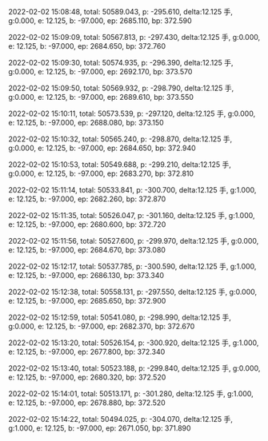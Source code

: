 2022-02-02 15:08:48, total: 50589.043, p: -295.610, delta:12.125 手, g:0.000, e: 12.125, b: -97.000, ep: 2685.110, bp: 372.590

2022-02-02 15:09:09, total: 50567.813, p: -297.430, delta:12.125 手, g:0.000, e: 12.125, b: -97.000, ep: 2684.650, bp: 372.760

2022-02-02 15:09:30, total: 50574.935, p: -296.390, delta:12.125 手, g:0.000, e: 12.125, b: -97.000, ep: 2692.170, bp: 373.570

2022-02-02 15:09:50, total: 50569.932, p: -298.790, delta:12.125 手, g:0.000, e: 12.125, b: -97.000, ep: 2689.610, bp: 373.550

2022-02-02 15:10:11, total: 50573.539, p: -297.120, delta:12.125 手, g:0.000, e: 12.125, b: -97.000, ep: 2688.080, bp: 373.150

2022-02-02 15:10:32, total: 50565.240, p: -298.870, delta:12.125 手, g:0.000, e: 12.125, b: -97.000, ep: 2684.650, bp: 372.940

2022-02-02 15:10:53, total: 50549.688, p: -299.210, delta:12.125 手, g:0.000, e: 12.125, b: -97.000, ep: 2683.270, bp: 372.810

2022-02-02 15:11:14, total: 50533.841, p: -300.700, delta:12.125 手, g:1.000, e: 12.125, b: -97.000, ep: 2682.260, bp: 372.870

2022-02-02 15:11:35, total: 50526.047, p: -301.160, delta:12.125 手, g:1.000, e: 12.125, b: -97.000, ep: 2680.600, bp: 372.720

2022-02-02 15:11:56, total: 50527.600, p: -299.970, delta:12.125 手, g:0.000, e: 12.125, b: -97.000, ep: 2684.670, bp: 373.080

2022-02-02 15:12:17, total: 50537.785, p: -300.590, delta:12.125 手, g:1.000, e: 12.125, b: -97.000, ep: 2686.130, bp: 373.340

2022-02-02 15:12:38, total: 50558.131, p: -297.550, delta:12.125 手, g:0.000, e: 12.125, b: -97.000, ep: 2685.650, bp: 372.900

2022-02-02 15:12:59, total: 50541.080, p: -298.990, delta:12.125 手, g:0.000, e: 12.125, b: -97.000, ep: 2682.370, bp: 372.670

2022-02-02 15:13:20, total: 50526.154, p: -300.920, delta:12.125 手, g:1.000, e: 12.125, b: -97.000, ep: 2677.800, bp: 372.340

2022-02-02 15:13:40, total: 50523.188, p: -299.840, delta:12.125 手, g:0.000, e: 12.125, b: -97.000, ep: 2680.320, bp: 372.520

2022-02-02 15:14:01, total: 50513.171, p: -301.280, delta:12.125 手, g:1.000, e: 12.125, b: -97.000, ep: 2678.880, bp: 372.520

2022-02-02 15:14:22, total: 50494.025, p: -304.070, delta:12.125 手, g:1.000, e: 12.125, b: -97.000, ep: 2671.050, bp: 371.890